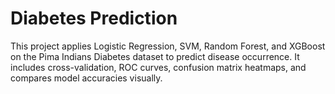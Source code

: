# Diabetes Prediction 
This project applies Logistic Regression, SVM, Random Forest, and XGBoost on the Pima Indians Diabetes dataset to predict disease occurrence. It includes cross-validation, ROC curves, confusion matrix heatmaps, and compares model accuracies visually.
